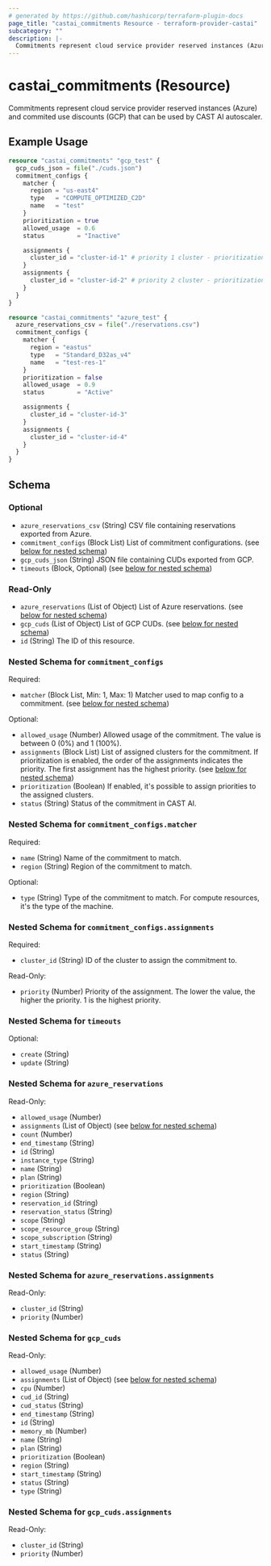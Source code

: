 ```yaml
---
# generated by https://github.com/hashicorp/terraform-plugin-docs
page_title: "castai_commitments Resource - terraform-provider-castai"
subcategory: ""
description: |-
  Commitments represent cloud service provider reserved instances (Azure) and commited use discounts (GCP) that can be used by CAST AI autoscaler.
---
```


# castai_commitments (Resource)

Commitments represent cloud service provider reserved instances (Azure) and commited use discounts (GCP) that can be used by CAST AI autoscaler.

## Example Usage

```terraform
resource "castai_commitments" "gcp_test" {
  gcp_cuds_json = file("./cuds.json")
  commitment_configs {
    matcher {
      region = "us-east4"
      type   = "COMPUTE_OPTIMIZED_C2D"
      name   = "test"
    }
    prioritization = true
    allowed_usage  = 0.6
    status         = "Inactive"

    assignments {
      cluster_id = "cluster-id-1" # priority 1 cluster - prioritization is enabled
    }
    assignments {
      cluster_id = "cluster-id-2" # priority 2 cluster - prioritization is enabled
    }
  }
}

resource "castai_commitments" "azure_test" {
  azure_reservations_csv = file("./reservations.csv")
  commitment_configs {
    matcher {
      region = "eastus"
      type   = "Standard_D32as_v4"
      name   = "test-res-1"
    }
    prioritization = false
    allowed_usage  = 0.9
    status         = "Active"

    assignments {
      cluster_id = "cluster-id-3"
    }
    assignments {
      cluster_id = "cluster-id-4"
    }
  }
}
```

<!-- schema generated by tfplugindocs -->
## Schema

### Optional

- `azure_reservations_csv` (String) CSV file containing reservations exported from Azure.
- `commitment_configs` (Block List) List of commitment configurations. (see [below for nested schema](#nestedblock--commitment_configs))
- `gcp_cuds_json` (String) JSON file containing CUDs exported from GCP.
- `timeouts` (Block, Optional) (see [below for nested schema](#nestedblock--timeouts))

### Read-Only

- `azure_reservations` (List of Object) List of Azure reservations. (see [below for nested schema](#nestedatt--azure_reservations))
- `gcp_cuds` (List of Object) List of GCP CUDs. (see [below for nested schema](#nestedatt--gcp_cuds))
- `id` (String) The ID of this resource.

<a id="nestedblock--commitment_configs"></a>
### Nested Schema for `commitment_configs`

Required:

- `matcher` (Block List, Min: 1, Max: 1) Matcher used to map config to a commitment. (see [below for nested schema](#nestedblock--commitment_configs--matcher))

Optional:

- `allowed_usage` (Number) Allowed usage of the commitment. The value is between 0 (0%) and 1 (100%).
- `assignments` (Block List) List of assigned clusters for the commitment. If prioritization is enabled, the order of the assignments indicates the priority. The first assignment has the highest priority. (see [below for nested schema](#nestedblock--commitment_configs--assignments))
- `prioritization` (Boolean) If enabled, it's possible to assign priorities to the assigned clusters.
- `status` (String) Status of the commitment in CAST AI.

<a id="nestedblock--commitment_configs--matcher"></a>
### Nested Schema for `commitment_configs.matcher`

Required:

- `name` (String) Name of the commitment to match.
- `region` (String) Region of the commitment to match.

Optional:

- `type` (String) Type of the commitment to match. For compute resources, it's the type of the machine.


<a id="nestedblock--commitment_configs--assignments"></a>
### Nested Schema for `commitment_configs.assignments`

Required:

- `cluster_id` (String) ID of the cluster to assign the commitment to.

Read-Only:

- `priority` (Number) Priority of the assignment. The lower the value, the higher the priority. 1 is the highest priority.



<a id="nestedblock--timeouts"></a>
### Nested Schema for `timeouts`

Optional:

- `create` (String)
- `update` (String)


<a id="nestedatt--azure_reservations"></a>
### Nested Schema for `azure_reservations`

Read-Only:

- `allowed_usage` (Number)
- `assignments` (List of Object) (see [below for nested schema](#nestedobjatt--azure_reservations--assignments))
- `count` (Number)
- `end_timestamp` (String)
- `id` (String)
- `instance_type` (String)
- `name` (String)
- `plan` (String)
- `prioritization` (Boolean)
- `region` (String)
- `reservation_id` (String)
- `reservation_status` (String)
- `scope` (String)
- `scope_resource_group` (String)
- `scope_subscription` (String)
- `start_timestamp` (String)
- `status` (String)

<a id="nestedobjatt--azure_reservations--assignments"></a>
### Nested Schema for `azure_reservations.assignments`

Read-Only:

- `cluster_id` (String)
- `priority` (Number)



<a id="nestedatt--gcp_cuds"></a>
### Nested Schema for `gcp_cuds`

Read-Only:

- `allowed_usage` (Number)
- `assignments` (List of Object) (see [below for nested schema](#nestedobjatt--gcp_cuds--assignments))
- `cpu` (Number)
- `cud_id` (String)
- `cud_status` (String)
- `end_timestamp` (String)
- `id` (String)
- `memory_mb` (Number)
- `name` (String)
- `plan` (String)
- `prioritization` (Boolean)
- `region` (String)
- `start_timestamp` (String)
- `status` (String)
- `type` (String)

<a id="nestedobjatt--gcp_cuds--assignments"></a>
### Nested Schema for `gcp_cuds.assignments`

Read-Only:

- `cluster_id` (String)
- `priority` (Number)


